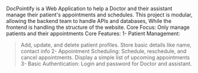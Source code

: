 DocPointify is a Web Application to help a Doctor and their assistant manage their patient's appointments and schedules.
This project is modular, allowing the backend team to handle APIs and databases, While the frontend is handling the structure of the website.
Core Focus: Only manage patients and their appointments
Core Features: 
1- Patient Management:
> Add, update, and delete patient profiles.
> Store basic details like name, contact info
2- Appointment Scheduling: 
> Schedule, reschedule, and cancel appointments.
> Display a simple list of upcoming appointments
3- Basic Authentication: Login and password for Doctor and assistant.